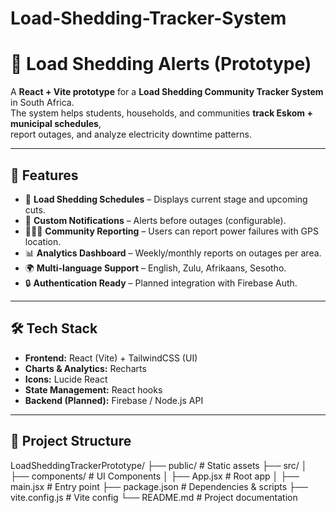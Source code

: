 ﻿# Load-Shedding-Tracker-System
# 🔌 Load Shedding Alerts (Prototype)

A **React + Vite prototype** for a **Load Shedding Community Tracker System** in South Africa.  
The system helps students, households, and communities **track Eskom + municipal schedules**,  
report outages, and analyze electricity downtime patterns.

---

## 🚀 Features
- 📅 **Load Shedding Schedules** – Displays current stage and upcoming cuts.
- 📢 **Custom Notifications** – Alerts before outages (configurable).
- 🧑‍🤝‍🧑 **Community Reporting** – Users can report power failures with GPS location.
- 📊 **Analytics Dashboard** – Weekly/monthly reports on outages per area.
- 🌍 **Multi-language Support** – English, Zulu, Afrikaans, Sesotho.
- 🔒 **Authentication Ready** – Planned integration with Firebase Auth.

---

## 🛠️ Tech Stack
- **Frontend:** React (Vite) + TailwindCSS (UI)
- **Charts & Analytics:** Recharts
- **Icons:** Lucide React
- **State Management:** React hooks
- **Backend (Planned):** Firebase / Node.js API

---

## 📂 Project Structure
LoadSheddingTrackerPrototype/
├── public/ # Static assets
├── src/
│ ├── components/ # UI Components
│ ├── App.jsx # Root app
│ ├── main.jsx # Entry point
├── package.json # Dependencies & scripts
├── vite.config.js # Vite config
└── README.md # Project documentation